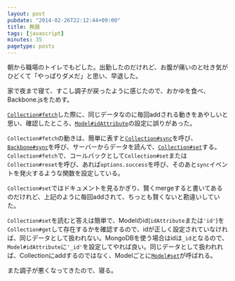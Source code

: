 ```yaml
---
layout: post
pubdate: "2014-02-26T22:12:44+09:00"
title: 無題
tags: [javascript]
minutes: 35
pagetype: posts
---
```

朝から職場のトイレでもどした。出勤したのだけれど、お腹が痛いのと吐き気がひどくて「やっぱりダメだ」と思い、早退した。

家で夜まで寝て、すこし調子が戻ったように感じたので、おかゆを食べ、Backbone.jsをためす。

[`Collection#fetch`][collection#fetch]した際に、同じデータなのに毎回addされる動きをあやしいと思い、確認したところ、[`Model#idAttribute`][model#idattribute]の設定に誤りがあった。

`Collection#fetch`の動きは、簡単に表すと[`Collection#sync`][collection#sync]を呼び、[`Backbone#sync`][backbone#sync]を呼び、サーバーからデータを読んで、[`Collection#set`][collection#set]する。`Collection#fetch`で、コールバックとして`Collection#set`または`Collection#reset`を呼び、あれば`options.success`を呼び、そのあと`sync`イベントを発火するような関数を設定している。

`Collection#set`ではドキュメントを見るかぎり、賢くmergeすると書いてあるのだけれど、上記のように毎回addされて、ちっとも賢くないと勘違いしていた。

`Collection#set`を読むと答えは簡単で、Modelのid(`idAttribute`または`'id'`)を`Collection#get`して存在するかを確認するので、idが正しく設定されていなければ、同じデータとして扱われない。MongoDBを使う場合はidは`_id`となるので、`Model#idAttribute`に`'_id'`を設定してやれば良い。同じデータとして扱われれば、Collectionにaddするのではなく、Modelごとに[`Model#set`][model#set]が呼ばれる。

また調子が悪くなってきたので、寝る。

[model#idattribute]: https://github.com/jashkenas/backbone/blob/1.1.2/backbone.js#L272
[model#set]: https://github.com/jashkenas/backbone/blob/1.1.2/backbone.js#L308
[collection#sync]: https://github.com/jashkenas/backbone/blob/1.1.2/backbone.js#L632
[collection#set]: https://github.com/jashkenas/backbone/blob/1.1.2/backbone.js#L668
[collection#fetch]: https://github.com/jashkenas/backbone/blob/1.1.2/backbone.js#L858
[backbone#sync]: https://github.com/jashkenas/backbone/blob/1.1.2/backbone.js#L1132








